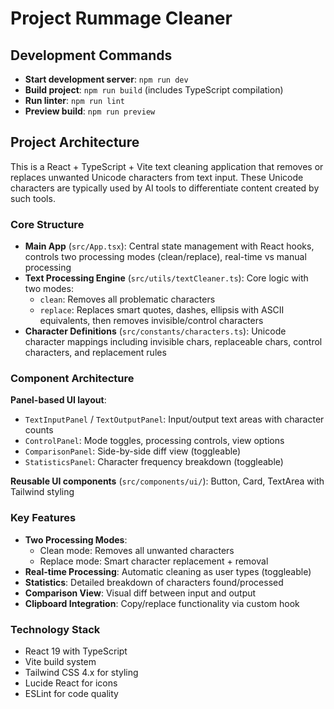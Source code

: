 # Project Rummage Cleaner

## Development Commands

- **Start development server**: `npm run dev`
- **Build project**: `npm run build` (includes TypeScript compilation)
- **Run linter**: `npm run lint`
- **Preview build**: `npm run preview`

## Project Architecture

This is a React + TypeScript + Vite text cleaning application that removes or replaces unwanted Unicode characters from text input. These Unicode characters are typically used by AI tools to differentiate content created by such tools.

### Core Structure

- **Main App** (`src/App.tsx`): Central state management with React hooks, controls two processing modes (clean/replace), real-time vs manual processing
- **Text Processing Engine** (`src/utils/textCleaner.ts`): Core logic with two modes:
  - `clean`: Removes all problematic characters
  - `replace`: Replaces smart quotes, dashes, ellipsis with ASCII equivalents, then removes invisible/control characters
- **Character Definitions** (`src/constants/characters.ts`): Unicode character mappings including invisible chars, replaceable chars, control characters, and replacement rules

### Component Architecture

**Panel-based UI layout**:
- `TextInputPanel` / `TextOutputPanel`: Input/output text areas with character counts
- `ControlPanel`: Mode toggles, processing controls, view options
- `ComparisonPanel`: Side-by-side diff view (toggleable)
- `StatisticsPanel`: Character frequency breakdown (toggleable)

**Reusable UI components** (`src/components/ui/`): Button, Card, TextArea with Tailwind styling

### Key Features

- **Two Processing Modes**: 
  - Clean mode: Removes all unwanted characters
  - Replace mode: Smart character replacement + removal
- **Real-time Processing**: Automatic cleaning as user types (toggleable)
- **Statistics**: Detailed breakdown of characters found/processed
- **Comparison View**: Visual diff between input and output
- **Clipboard Integration**: Copy/replace functionality via custom hook

### Technology Stack

- React 19 with TypeScript
- Vite build system
- Tailwind CSS 4.x for styling
- Lucide React for icons
- ESLint for code quality